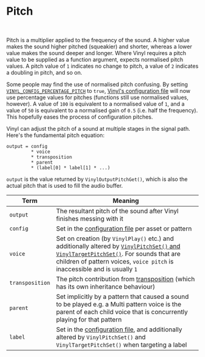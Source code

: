 # Pitch

&nbsp;

Pitch is a multiplier applied to the frequency of the sound. A higher value makes the sound higher pitched (squeakier) and shorter, whereas a lower value makes the sound deeper and longer. Where Vinyl requires a pitch value to be supplied as a function argument, expects normalised pitch values. A pitch value of `1` indicates no change to pitch, a value of `2` indicates a doubling in pitch, and so on.

Some people may find the use of normalised pitch confusing. By setting [`VINYL_CONFIG_PERCENTAGE_PITCH`](Config-Macros) to `true`, [Vinyl's configuration file](Config-File) will now use percentage values for pitches (functions still use normalised values, however). A value of `100` is equivalent to a normalised value of `1`, and a value of `50` is equivalent to a normalised gain of `0.5` (i.e. half the frequency). This hopefully eases the process of configuration pitches.

Vinyl can adjust the pitch of a sound at multiple stages in the signal path. Here's the fundamental pitch equation:

```
output = config
         * voice
         * transposition
         * parent
         * (label[0] * label[1] * ...)
```

`output` is the value returned by `VinylOutputPitchGet()`, which is also the actual pitch that is used to fill the audio buffer.

|Term           |Meaning                                                                                                                                                                                                                    |
|---------------|---------------------------------------------------------------------------------------------------------------------------------------------------------------------------------------------------------------------------|
|`output`       |The resultant pitch of the sound after Vinyl finishes messing with it                                                                                                                                                      |
|`config`       |Set in the [configuration file](Config-File) per asset or pattern                                                                                                                                                          |
|`voice`        |Set on creation (by `VinylPlay()` etc.) and additionally altered by [`VinylPitchSet()` and `VinylTargetPitchSet()`](Gain). For sounds that are children of pattern voices, `voice pitch` is inaccessible and is usually `1`|
|`transposition`|The pitch contribution from [transposition](Transposition) (which has its own inheritance behaviour)                                                                                                                       |
|`parent`       |Set implicitly by a pattern that caused a sound to be played e.g. a Multi pattern voice is the parent of each child voice that is concurrently playing for that pattern                                                    |
|`label`        |Set in the [configuration file](Config-File), and additionally altered by `VinylPitchSet()` and `VinylTargetPitchSet()` when targeting a label                                                                             |